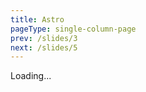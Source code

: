 ```yaml
---
title: Astro
pageType: single-column-page
prev: /slides/3
next: /slides/5
---
```


<p
    hx-get="/partial/bullet-points/astro/1"
    hx-trigger="load"
    hx-swap="outerHTML"
>Loading...</p>
